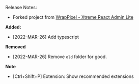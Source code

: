 Release Notes:

- Forked project from [WrapPixel - Xtreme React Admin Lite](https://www.wrappixel.com/templates/xtreme-react-admin-lite)

**Added:**

- [2022-MAR-26] Add typescript

**Removed**

- [2022-MAR-26] Remove `old` folder for good.

**Note**

- [Ctrl+Shift+P] Extension: Show recommended extensions
